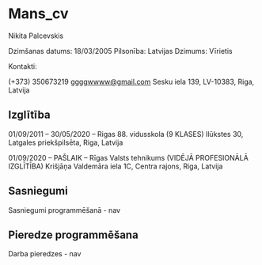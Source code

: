 # Mans_cv
Nikita Palcevskis

Dzimšanas datums: 18/03/2005 
Pilsonība: Latvijas 
Dzimums: Vīrietis

Kontakti:

(+373) 350673219 
ggggwwww@gmail.com 
Sesku iela 139, LV-10383, Riga, Latvija

## Izglītība

01/09/2011 – 30/05/2020 – Rigas 88. vidusskola (9 KLASES)
Ilūkstes 30, Latgales priekšpilsēta, Riga, Latvija

01/09/2020 – PAŠLAIK – Rīgas Valsts tehnikums (VIDĒJĀ PROFESIONĀLĀ IZGLĪTĪBA)
Krišjāņa Valdemāra iela 1C, Centra rajons, Riga, Latvija

## Sasniegumi

Sasniegumi programmēšanā - nav

## Pieredze programmēšana

Darba pieredzes - nav

